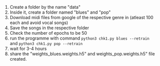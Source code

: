 1. Create a folder by the name "data"
2. Inside it, create a folder named "blues" and "pop"
3. Download midi files from google of the respective genre in (atleast 100 each and avoid vocal songs)
4. Save the songs in the respective folder
5. Check the number of epochs to be 50
6. run the programme with command `python3 chk1.py blues --retrain` and `python3 chk1.py pop --retrain`
7. wait for 3-4 hours
8. share the "weights_blues.weights.h5" and weights_pop.weights.h5" file created.

